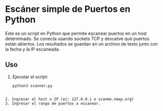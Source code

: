 # Escáner simple de Puertos en Python

Este es un script en Python que permite escanear puertos en un host determinado.
Se conecta usando sockets TCP y devuelve qué puertos están abiertos.
Los resultados se guardan en un archivo de texto junto con la fecha y la IP escaneada.

## Uso
1. Ejecutar el script:
	```bash
	python3 scanner.py
 ```

2. Ingresar el host o IP (ej: 127.0.0.1 o scanme.nmap.org)
3. Ingresar el rango de puertos a escanear.
